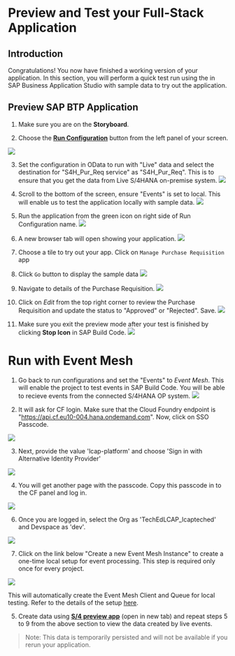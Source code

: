 # Preview and Test your Full-Stack Application

## Introduction

Congratulations! You now have finished a working version of your application. In this section, you will perform a quick test run using the in SAP Business Application Studio with sample data to try out the application.

## Preview SAP BTP Application

1. Make sure you are on the **Storyboard**.

2. Choose the **[Run Configuration](https://help.sap.com/docs/bas/developing-business-applications-using-productivity-tools/testing-applications?q=run%20and%20debug)** button from the left panel of your screen.

![](images/Run_001.png)

3. Set the configuration in OData to run with "Live" data and select the destination for "S4H_Pur_Req service" as "S4H_Pur_Req". This is to ensure that you get the data from Live S/4HANA on-premise system.
![](images/Run_003.png)

4. Scroll to the bottom of the screen, ensure "Events" is set to local. This will enable us to test the application locally with sample data.
![](images/Run_002.png)

5. Run the application from the green icon on right side of Run Configuration name.
![](images/Run_004.png)

6. A new browser tab will open showing your application.
![](images/Run_App_001.png)

7. Choose a tile to try out your app. Click on `Manage Purchase Requisition` app
8. Click `Go` button to display the sample data
![](images/Run_App_002.png)

9. Navigate to details of the Purchase Requisition.
![](images/Run_002_1.png)

10. Click on *Edit* from the top right corner to review the Purchase Requisition and update the status to "Approved" or "Rejected". Save.
![](images/Run_002_2.png)
    
11. Make sure you exit the preview mode after your test is finished by clicking **Stop Icon** in SAP Build Code.
![](images/Run_App_003.png)

# Run with Event Mesh

1. Go back to run configurations and set the "Events" to *Event Mesh*. This will enable the project to test events in SAP Build Code. You will be able to recieve events from the connected S/4HANA OP system. 
![](images/Run_EventMesh.png)

2. It will ask for CF login. Make sure that the Cloud Foundry endpoint is  "https://api.cf.eu10-004.hana.ondemand.com". Now, click on SSO Passcode.

![](images/CF.png)

3. Next, provide the value 'lcap-platform' and choose 'Sign in with Alternative Identity Provider'

![](images/GetSSO.png)

4. You will get another page with the passcode. Copy this passcode in to the CF panel and log in.

![](images/SSOCode.png)

6. Once you are logged in, select the Org as 'TechEdLCAP_lcapteched' and Devspace as 'dev'.

![](images/Run_CF_001.png)

7. Click on the link below "Create a new Event Mesh Instance" to create a one-time local setup for event processing. This step is required only once for every project.

![](images/EventMesh.png)

This will automatically create the Event Mesh Client and Queue for local testing. Refer to the details of the setup [here](../../../buildcode/exercises/ex6/appendix.md).

5. Create data using **[S/4 preview app](https://github.com/SAP-samples/teched2023-AD267/tree/main/exercises/rap/exercises/ex3#exercise-36-check-your-preview-application)** (open in new tab) and repeat steps 5 to 9 from the above section to view the data created by live events.
> Note: This data is temporarily persisted and will not be available if you rerun your application.

